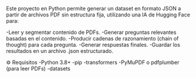 Este proyecto en Python permite generar un dataset en formato JSON a partir de archivos PDF sin estructura fija, utilizando una IA de Hugging Face para:

  -Leer y segmentar contenido de PDFs.
  -Generar preguntas relevantes basadas en el contenido.
  -Producir cadenas de razonamiento (chain of thought) para cada pregunta.
  -Generar respuestas finales.
  -Guardar los resultados en un archivo .json estructurado.

⚙️ Requisitos
  -Python 3.8+
  -pip
  -transformers
  -PyMuPDF o pdfplumber (para leer PDFs)
  -datasets
